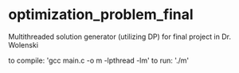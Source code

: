 # optimization_problem_final
Multithreaded solution generator (utilizing DP) for final project in Dr. Wolenski 

to compile: 'gcc main.c -o m -lpthread -lm'
to run: './m'
